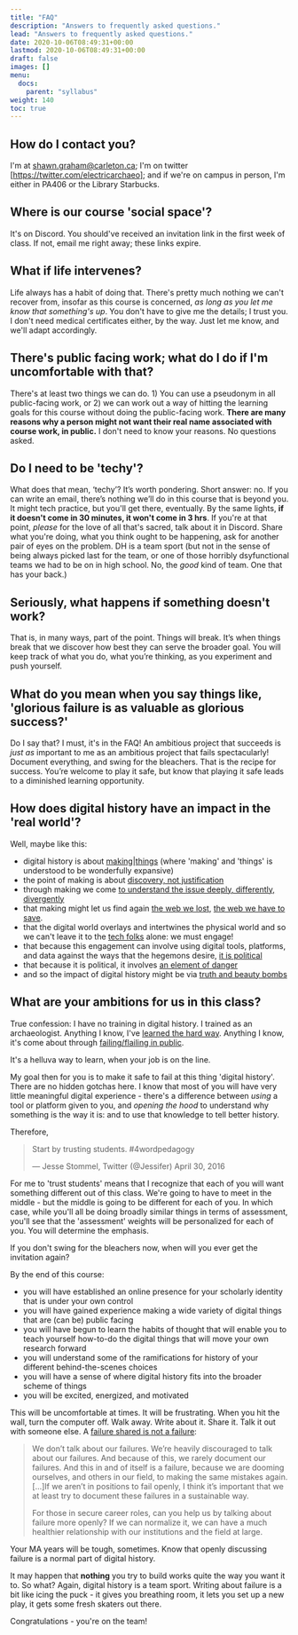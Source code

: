 ```yaml
---
title: "FAQ"
description: "Answers to frequently asked questions."
lead: "Answers to frequently asked questions."
date: 2020-10-06T08:49:31+00:00
lastmod: 2020-10-06T08:49:31+00:00
draft: false
images: []
menu:
  docs:
    parent: "syllabus"
weight: 140
toc: true
---
```


## How do I contact you?

I'm at shawn.graham@carleton.ca; I'm on twitter [https://twitter.com/electricarchaeo]; and if we're on campus in person, I'm either in PA406 or the Library Starbucks.

## Where is our course 'social space'?

It's on Discord. You should've received an invitation link in the first week of class. If not, email me right away; these links expire.

## What if life intervenes?

Life always has a habit of doing that. There's pretty much nothing we can't recover from, insofar as this course is concerned, _as long as you let me know that something's up_. You don't have to give me the details; I trust you. I don't need medical certificates either, by the way. Just let me know, and we'll adapt accordingly.

## There's public facing work; what do I do if I'm uncomfortable with that?

There's at least two things we can do. 1) You can use a pseudonym in all public-facing work, or 2) we can work out a way of hitting the learning goals for this course without doing the public-facing work. **There are many reasons why a person might not want their real name associated with course work, in public.** I don't need to know your reasons. No questions asked.

## Do I need to be 'techy'?

What does that mean, ‘techy’? It’s worth pondering. Short answer: no. If you can write an email, there’s nothing we’ll do in this course that is beyond you. It might tech practice, but you'll get there, eventually. By the same lights, **if it doesn't come in 30 minutes, it won't come in 3 hrs**. If you're at that point, _please_ for the love of all that's sacred, talk about it in Discord. Share what you're doing, what you think ought to be happening, ask for another pair of eyes on the problem. DH is a team sport (but not in the sense of being always picked last for the team, or one of those horribly dsyfunctional teams we had to be on in high school. No, the _good_ kind of team. One that has your back.)

## Seriously, what happens if something doesn't work?

That is, in many ways, part of the point. Things will break. It’s when things break that we discover how best they can serve the broader goal. You will keep track of what you do, what you’re thinking, as you experiment and push yourself.

## What do you mean when you say things like, 'glorious failure is as valuable as glorious success?'

Do I say that? I must, it's in the FAQ! An ambitious project that succeeds is _just as_ important to me as an ambitious project that fails spectacularly! Document everything, and swing for the bleachers. That is the recipe for success. You’re welcome to play it safe, but know that playing it safe leads to a diminished learning opportunity.

## How does digital history have an impact in the 'real world'?

Well, maybe like this:

- digital history is about [making](https://jentery.github.io/ts200v2/notes.html)|[things](https://dhdebates.gc.cuny.edu/projects/making-things-and-drawing-boundaries) (where 'making' and 'things' is understood to be wonderfully expansive)
- the point of making is about [discovery, not justification](http://www.trevorowens.org/2012/11/discovery-and-justification-are-different-notes-on-sciencing-the-humanities/)
- through making we come [to understand the issue deeply, differently, divergently](http://src-online.ca/index.php/src/article/viewFile/209/429)
- that making might let us find again [the web we lost](http://anildash.com/2012/12/the-web-we-lost.html), [the web we have to save](https://medium.com/matter/the-web-we-have-to-save-2eb1fe15a426).
- that the digital world overlays and intertwines the physical world and so we can't leave it to the [tech folks](https://ethics.acm.org/code-of-ethics/) alone: we must engage!
- that because this engagement can involve using digital tools, platforms, and data against the ways that the hegemons desire, [it is political](http://xpmethod.plaintext.in/torn-apart/volume/2/index)
- that because it is political, it involves [an element of danger](https://hackblossom.org/cybersecurity/)
- and so the impact of digital history might be via [truth and beauty bombs](https://epoiesen.library.carleton.ca/2017/05/04/truth-and-beauty-bombs/)

## What are your ambitions for us in this class?

True confession: I have no training in digital history. I trained as an archaeologist. Anything I know, I've [learned the hard way](https://electricarchaeology.ca/2012/05/18/how-i-lost-the-crowd-a-tale-of-sorrow-and-hope/). Anything I know, it's come about through [failing/flailing in public](https://www.youtube.com/watch?v=Lo_QQl22Uhg).

It's a helluva way to learn, when your job is on the line.

My goal then for you is to make it safe to fail at this thing 'digital history'. There are no hidden gotchas here. I know that most of you will have very little meaningful digital experience - there's a difference between _using_ a tool or platform given to you, and _opening the hood_ to understand why something is the way it is: and to use that knowledge to tell better history.

Therefore,

>   Start by trusting students. #4wordpedagogy
>
>   — Jesse Stommel, Twitter (@Jessifer) April 30, 2016

For me to 'trust students' means that I recognize that each of you will want something different out of this class. We're going to have to meet in the middle - but the middle is going to be different for each of you. In which case, while you'll all be doing broadly similar things in terms of assessment, you'll see that the 'assessment' weights will be personalized for each of you. You will determine the emphasis.

If you don't swing for the bleachers now, when will you ever get the invitation again?

By the end of this course:

- you will have established an online presence for your scholarly identity that is under your own control
- you will have gained experience making a wide variety of digital things that are (can be) public facing
- you will have begun to learn the habits of thought that will enable you to teach yourself how-to-do the digital things that will move your own research forward
- you will understand some of the ramifications for history of your different behind-the-scenes choices
- you will have a sense of where digital history fits into the broader scheme of things
- you will be excited, energized, and motivated

This will be uncomfortable at times. It will be frustrating. When you hit the wall, turn the computer off. Walk away. Write about it. Share it. Talk it out with someone else. A [failure shared is not a failure](https://snarrkaeology.wordpress.com/2016/08/17/a-fail-shared-is-not-a-failure/comment-page-1/):

> We don’t talk about our failures. We’re heavily discouraged to talk about our failures. And because of this, we rarely document our failures. And this in and of itself is a failure, because we are dooming ourselves, and others in our field, to making the same mistakes again.[...]If we aren’t in positions to fail openly, I think it’s important that we at least try to document these failures in a sustainable way.
>
> For those in secure career roles, can you help us by talking about failure more openly? If we can normalize it, we can have a much healthier relationship with our institutions and the field at large.

Your MA years will be tough, sometimes. Know that openly discussing failure is a normal part of digital history.

It may happen that **nothing** you try to build works quite the way you want it to. So what? Again, digital history is a team sport. Writing about failure is a bit like icing the puck - it gives you breathing room, it lets you set up a new play, it gets some fresh skaters out there.

Congratulations - you're on the team!
